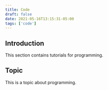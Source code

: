 ```yaml
---
title: Code
draft: false
date: 2021-05-16T13:15:31-05:00
tags: ['code']
---
```


## Introduction

This section contains tutorials for programming.

## Topic

This is a topic about programming.
